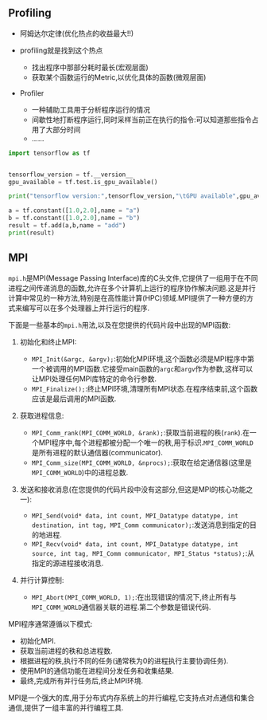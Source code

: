## Profiling

- 阿姆达尔定律(优化热点的收益最大!!)
- profiling就是找到这个热点
  - 找出程序中那部分耗时最长(宏观层面)
  - 获取某个函数运行的Metric,以优化具体的函数(微观层面)

- Profiler
  - 一种辅助工具用于分析程序运行的情况
  - 间歇性地打断程序运行,同时采样当前正在执行的指令:可以知道那些指令占用了大部分时间
  - ……

```python
import tensorflow as tf


tensorflow_version = tf.__version__
gpu_available = tf.test.is_gpu_available()

print("tensorflow version:",tensorflow_version,"\tGPU available",gpu_available)

a = tf.constant([1.0,2.0],name = "a")
b = tf.constant([1.0,2.0],name = "b")
result = tf.add(a,b,name = "add")
print(result)
```
## MPI


`mpi.h`是MPI(Message Passing Interface)库的C头文件,它提供了一组用于在不同进程之间传递消息的函数,允许在多个计算机上运行的程序协作解决问题.这是并行计算中常见的一种方法,特别是在高性能计算(HPC)领域.MPI提供了一种方便的方式来编写可以在多个处理器上并行运行的程序.

下面是一些基本的`mpi.h`用法,以及在您提供的代码片段中出现的MPI函数:

1. 初始化和终止MPI:
   - `MPI_Init(&argc, &argv);`:初始化MPI环境,这个函数必须是MPI程序中第一个被调用的MPI函数.它接受main函数的`argc`和`argv`作为参数,这样可以让MPI处理任何MPI库特定的命令行参数.
   - `MPI_Finalize();`:终止MPI环境,清理所有MPI状态.在程序结束前,这个函数应该是最后调用的MPI函数.

2. 获取进程信息:
   - `MPI_Comm_rank(MPI_COMM_WORLD, &rank);`:获取当前进程的秩(`rank`).在一个MPI程序中,每个进程都被分配一个唯一的秩,用于标识.`MPI_COMM_WORLD`是所有进程的默认通信器(communicator).
   - `MPI_Comm_size(MPI_COMM_WORLD, &nprocs);`:获取在给定通信器(这里是`MPI_COMM_WORLD`)中的进程总数.

3. 发送和接收消息(在您提供的代码片段中没有这部分,但这是MPI的核心功能之一):
   - `MPI_Send(void* data, int count, MPI_Datatype datatype, int destination, int tag, MPI_Comm communicator);`:发送消息到指定的目的地进程.
   - `MPI_Recv(void* data, int count, MPI_Datatype datatype, int source, int tag, MPI_Comm communicator, MPI_Status *status);`:从指定的源进程接收消息.

4. 并行计算控制:
   - `MPI_Abort(MPI_COMM_WORLD, 1);`:在出现错误的情况下,终止所有与`MPI_COMM_WORLD`通信器关联的进程.第二个参数是错误代码.

MPI程序通常遵循以下模式:
- 初始化MPI.
- 获取当前进程的秩和总进程数.
- 根据进程的秩,执行不同的任务(通常秩为0的进程执行主要协调任务).
- 使用MPI的通信功能在进程间分发任务和收集结果.
- 最终,完成所有并行任务后,终止MPI环境.

MPI是一个强大的库,用于分布式内存系统上的并行编程,它支持点对点通信和集合通信,提供了一组丰富的并行编程工具.
